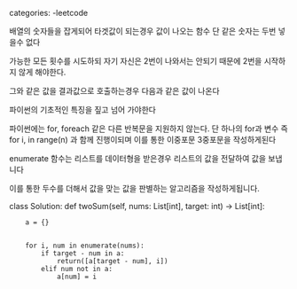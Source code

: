 categories:
  -leetcode

배열의 숫자들을 잡게되어 타겟값이 되는경우 값이 나오는 함수 
단 같은 숫자는 두번 넣을수 없다 

가능한 모든 횟수를 시도하되 자기 자신은 2번이 나와서는 안되기 때문에 2번을 시작하지 않게 해야한다. 

그와 같은 값을 결과값으로 호출하는경우 다음과 같은 값이 나온다 

파이썬의 기초적인 특징을 짚고 넘어 가야한다

파이썬에는 for, foreach 같은 다른 반복문을 지원하지 않는다. 단 하나의 for과 변수 
즉 for i, in range(n) 과 함께 진행이되며 이를 통한 이중포문 3중포문을 작성하게된다 

enumerate 함수는 리스트를 데이터형을 받은경우 리스트의 값을 전달하여 값을 보냅니다 

이를 통한 두수를 더해서 값을 맞는 값을 판별하는 알고리즘을 작성하게됩니다. 


class Solution:
    def twoSum(self, nums: List[int], target: int) -> List[int]:
        
        a = {}
        
        
        for i, num in enumerate(nums):
            if target - num in a:
                return([a[target - num], i])
            elif num not in a:
                a[num] = i
